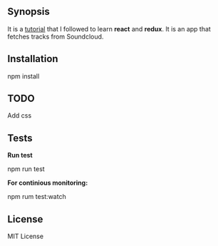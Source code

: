 ## Synopsis

It is a [tutorial](https://www.robinwieruch.de/the-soundcloud-client-in-react-redux) that I followed to learn **react** and **redux**. It is an app that fetches tracks from Soundcloud.

## Installation

npm install

## TODO

Add css

## Tests
**Run test**

npm run test

**For continious monitoring:**

npm rum test:watch


## License

MIT License
